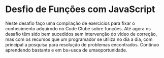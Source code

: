 <h1>Desfio de Funções com JavaScript</h1>

<p>Neste desafio faço uma compilação de exercícios para fixar o conhecimento adquirodo no Code Clube sobre funções. Até agora os desafio têm sido bem sucedidos sem intervenção do vídeo de correção, mas com os recursos que um programador se utiliza no dia a dia, com principal a posquisa para resolução de problemas encontrados. Continuo aprendendo bastante e em bs=usca de umaoportunidade.</p>